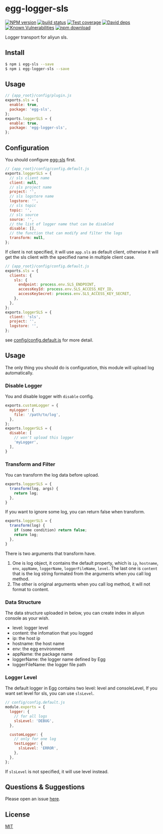 # egg-logger-sls

[![NPM version][npm-image]][npm-url]
[![build status][travis-image]][travis-url]
[![Test coverage][codecov-image]][codecov-url]
[![David deps][david-image]][david-url]
[![Known Vulnerabilities][snyk-image]][snyk-url]
[![npm download][download-image]][download-url]

[npm-image]: https://img.shields.io/npm/v/egg-logger-sls.svg?style=flat-square
[npm-url]: https://npmjs.org/package/egg-logger-sls
[travis-image]: https://img.shields.io/travis/eggjs/egg-logger-sls.svg?style=flat-square
[travis-url]: https://travis-ci.org/eggjs/egg-logger-sls
[codecov-image]: https://img.shields.io/codecov/c/github/eggjs/egg-logger-sls.svg?style=flat-square
[codecov-url]: https://codecov.io/github/eggjs/egg-logger-sls?branch=master
[david-image]: https://img.shields.io/david/eggjs/egg-logger-sls.svg?style=flat-square
[david-url]: https://david-dm.org/eggjs/egg-logger-sls
[snyk-image]: https://snyk.io/test/npm/egg-logger-sls/badge.svg?style=flat-square
[snyk-url]: https://snyk.io/test/npm/egg-logger-sls
[download-image]: https://img.shields.io/npm/dm/egg-logger-sls.svg?style=flat-square
[download-url]: https://npmjs.org/package/egg-logger-sls

Logger transport for aliyun sls.

## Install

```bash
$ npm i egg-sls --save
$ npm i egg-logger-sls --save
```

## Usage

```js
// {app_root}/config/plugin.js
exports.sls = {
  enable: true,
  package: 'egg-sls',
};
exports.loggerSLS = {
  enable: true,
  package: 'egg-logger-sls',
};
```

## Configuration

You should configure [egg-sls] first.

```js
// {app_root}/config/config.default.js
exports.loggerSLS = {
  // sls client name
  client: null,
  // sls project name
  project: '',
  // sls logstore name
  logstore: '',
  // sls topic
  topic: '',
  // sls source
  source: '',
  // the list of logger name that can be disabled
  disable: [],
  // the function that can modify and filter the logs
  transform: null,
};
```

If client is not specified, it will use `app.sls` as default client, otherwise it will get the sls client with the specified name in multiple client case.

```js
// {app_root}/config/config.default.js
exports.sls = {
  clients: {
    sls: {
      endpoint: process.env.SLS_ENDPOINT,
      accessKeyId: process.env.SLS_ACCESS_KEY_ID,
      accessKeySecret: process.env.SLS_ACCESS_KEY_SECRET,
    },
  },
};
exports.loggerSLS = {
  client: 'sls',
  project: '',
  logstore: '',
};
```

see [config/config.default.js](config/config.default.js) for more detail.

## Usage

The only thing you should do is configuration, this module will upload log automatically.

### Disable Logger

You and disable logger with `disable` config.

```js
exports.customLogger = {
  myLogger: {
    file: '/path/to/log',
  },
};
exports.loggerSLS = {
  disable: [
    // won't upload this logger
    'myLogger',
  ],
}
```

### Transform and Filter

You can transform the log data before upload.

```js
exports.loggerSLS = {
  transform(log, args) {
    return log;
  },
}
```

If you want to ignore some log, you can return false when transform.

```js
exports.loggerSLS = {
  transform(log) {
    if (some condition) return false;
    return log;
  },
}
```

There is two arguments that transform have.

1. One is log object, it contains the default property, which is `ip`, `hostname`, `env`, `appName`, `loggerName`, `loggerFileName`, `level`. The last one is `content` that is the log string formated from the arguments when you call log method.
1. The other is original arguments when you call log method, it will not format to content.

### Data Structure

The data structure uploaded in below, you can create index in aliyun console as your wish.

- level: logger level
- content: the infomation that you logged
- ip: the host ip
- hostname: the host name
- env: the egg environment
- appName: the package name
- loggerName: the logger name defined by Egg
- loggerFileName: the logger file path

### Logger Level

The default logger in Egg contains two level: level and consoleLevel, If you want set level for sls, you can use `slsLevel`.

```js
// config/config.default.js
module.exports = {
  logger: {
    // for all logs
    slsLevel: 'DEBUG',
  },

  customLogger: {
    // only for one log
    testLogger: {
      slsLevel: 'ERROR',
    },
  },
};
```

If `slsLevel` is not specified, it will use level instead.


## Questions & Suggestions

Please open an issue [here](https://github.com/eggjs/egg/issues).

## License

[MIT](LICENSE)

[egg-sls]: https://github.com/eggjs/egg-sls
